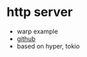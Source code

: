 # http server

- warp example
- [github](https://github.com/seanmonstar/warp)
- based on hyper, tokio

